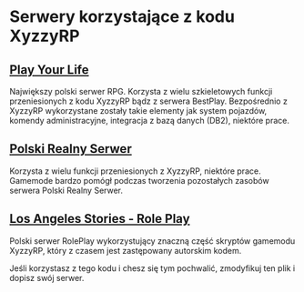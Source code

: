 # Serwery korzystające z kodu XyzzyRP


## [Play Your Life](http://pylife.pl/)

Największy polski serwer RPG. Korzysta z wielu szkieletowych funkcji 
przeniesionych z kodu XyzzyRP bądz z serwera BestPlay. Bezpośrednio
z XyzzyRP wykorzystane zostały takie elementy jak system pojazdów,
komendy administracyjne, integracja z bazą danych (DB2), niektóre
prace.



## [Polski Realny Serwer](mtasa://178.19.106.171:22106)

Korzysta z wielu funkcji przeniesionych z XyzzyRP, niektóre prace.
Gamemode bardzo pomógł podczas tworzenia pozostałych zasobów
serwera Polski Realny Serwer.



## [Los Angeles Stories - Role Play](http://las-rp.pl/)

Polski serwer RolePlay wykorzystujący znaczną część skryptów gamemodu
XyzzyRP, który z czasem jest zastępowany autorskim kodem.





Jeśli korzystasz z tego kodu i chesz się tym pochwalić, zmodyfikuj ten plik i dopisz swój serwer.
